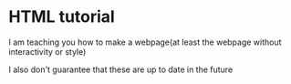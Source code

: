 # HTML tutorial
I am teaching you how to make a webpage(at least the webpage without interactivity or style)

I also don't guarantee that these are up to date in the future
